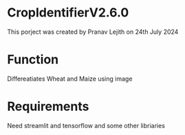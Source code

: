 # CropIdentifierV2.6.0

This porject was created by Pranav Lejith on 24th July 2024

# Function

Differeatiates Wheat and Maize using image

# Requirements

Need streamlit and tensorflow and some other libriaries
